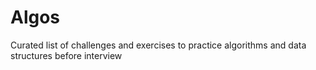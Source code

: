 # Algos

Curated list of challenges and exercises to practice algorithms and data structures before interview
